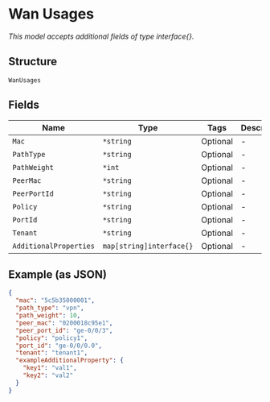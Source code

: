 
# Wan Usages

*This model accepts additional fields of type interface{}.*

## Structure

`WanUsages`

## Fields

| Name | Type | Tags | Description |
|  --- | --- | --- | --- |
| `Mac` | `*string` | Optional | - |
| `PathType` | `*string` | Optional | - |
| `PathWeight` | `*int` | Optional | - |
| `PeerMac` | `*string` | Optional | - |
| `PeerPortId` | `*string` | Optional | - |
| `Policy` | `*string` | Optional | - |
| `PortId` | `*string` | Optional | - |
| `Tenant` | `*string` | Optional | - |
| `AdditionalProperties` | `map[string]interface{}` | Optional | - |

## Example (as JSON)

```json
{
  "mac": "5c5b35000001",
  "path_type": "vpn",
  "path_weight": 10,
  "peer_mac": "0200018c95e1",
  "peer_port_id": "ge-0/0/3",
  "policy": "policy1",
  "port_id": "ge-0/0/0.0",
  "tenant": "tenant1",
  "exampleAdditionalProperty": {
    "key1": "val1",
    "key2": "val2"
  }
}
```


